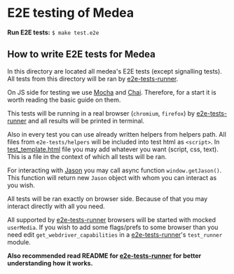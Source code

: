 E2E testing of Medea
====================

__Run E2E tests:__ `$ make test.e2e`




## How to write E2E tests for Medea

In this directory are located all medea's E2E tests (except signalling tests).
All tests from this directory will be ran by [e2e-tests-runner]. 

On JS side for testing we use [Mocha] and [Chai].
Therefore, for a start it is worth reading the basic guide on them.

This tests will be running in a real browser (`chromium`, `firefox`) by
[e2e-tests-runner] and all results will be printed in terminal.

Also in every test you can use already written helpers from helpers path.
All files from `e2e-tests/helpers` will be included into test html as `<script>`.
In [test_template.html] file you may add whatever you want (script, css, text). 
This is a file in the context of which all tests will be ran.

For interacting with [Jason] you may call async function `window.getJason()`.
This function will return new `Jason` object with whom you can interact as you wish.

All tests will be ran exactly on browser side. Because of that you may interact directly
with all you need.

All supported by [e2e-tests-runner] browsers will be started with mocked `userMedia`.
If you wish to add some flags/prefs to some browser than you need edit 
`get_webdriver_capabilities` in a [e2e-tests-runner]'s `test_runner` module.

__Also recommended read README for [e2e-tests-runner] for better understanding how
it works.__




[e2e-tests-runner]: https://github.com/instrumentisto/medea/tree/master/crates/e2e-tests-runner
[Jason]: https://github.com/instrumentisto/medea/tree/master/jason
[Mocha]: https://mochajs.org/
[Chai]: https://www.chaijs.com/
[test_template.html]: https://github.com/instrumentisto/medea/blob/master/crates/e2e-tests-runner/test_template.html
